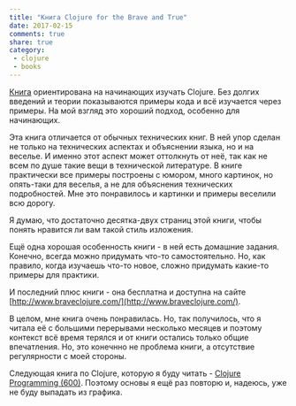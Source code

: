 ```yaml
---
title: "Книга Clojure for the Brave and True"
date: 2017-02-15
comments: true
share: true
category:
 - clojure
 - books
---
```


[Книга](http://www.braveclojure.com/) ориентирована на начинающих изучать Clojure.
Без долгих введений и теории показываются примеры кода и всё изучается через примеры.
На мой взгляд это хороший подход, особенно для начинающих.

Эта книга отличается от обычных технических книг.
В ней упор сделан не только на технических аспектах и объяснении языка, но и на веселье.
И именно этот аспект может оттолкнуть от неё, так как не всем по душе такие вещи в технической литературе.
В книге практически все примеры построены с юмором, много картинок, но опять-таки для веселья,
а не для объяснения технических подробностей.
Мне это понравилось и картинки и примеры веселили всю дорогу.

Я думаю, что достаточно десятка-двух страниц этой книги, чтобы понять нравится ли вам такой стиль изложения.

Ещё одна хорошая особенность книги - в ней есть домашние задания.
Конечно, всегда можно придумать что-то самостоятельно.
Но, как правило, когда изучаешь что-то новое, сложно придумать какие-то примеры для практики.


И последний плюс книги - она бесплатна и доступна на сайте [http://www.braveclojure.com/](http://www.braveclojure.com/).

В целом, мне книга очень понравилась.
Но, так получилось, что я читала её с большими перерывами несколько месяцев и поэтому контекст всё время терялся и от книги остались только общие впечатления.
Но, это конечнно не проблема книги, а отсутствие регулярности с моей стороны.

Следующая книга по Clojure, которую я буду читать - [Clojure Programming (600)](http://shop.oreilly.com/product/0636920013754.do).
Поэтому основы я ещё раз повторю и, надеюсь, уже не буду выпадать из графика.


